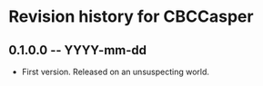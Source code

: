 # Revision history for CBCCasper

## 0.1.0.0 -- YYYY-mm-dd

* First version. Released on an unsuspecting world.
